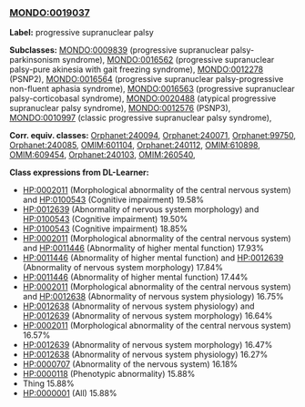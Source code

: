 
### [MONDO:0019037](http://purl.obolibrary.org/obo/MONDO_0019037)
**Label:** progressive supranuclear palsy

**Subclasses:** [MONDO:0009839](http://purl.obolibrary.org/obo/MONDO_0009839) (progressive supranuclear palsy-parkinsonism syndrome), [MONDO:0016562](http://purl.obolibrary.org/obo/MONDO_0016562) (progressive supranuclear palsy-pure akinesia with gait freezing syndrome), [MONDO:0012278](http://purl.obolibrary.org/obo/MONDO_0012278) (PSNP2), [MONDO:0016564](http://purl.obolibrary.org/obo/MONDO_0016564) (progressive supranuclear palsy-progressive non-fluent aphasia syndrome), [MONDO:0016563](http://purl.obolibrary.org/obo/MONDO_0016563) (progressive supranuclear palsy-corticobasal syndrome), [MONDO:0020488](http://purl.obolibrary.org/obo/MONDO_0020488) (atypical progressive supranuclear palsy syndrome), [MONDO:0012576](http://purl.obolibrary.org/obo/MONDO_0012576) (PSNP3), [MONDO:0010997](http://purl.obolibrary.org/obo/MONDO_0010997) (classic progressive supranuclear palsy syndrome), 

**Corr. equiv. classes:** [Orphanet:240094](http://www.orpha.net/ORDO/Orphanet_240094), [Orphanet:240071](http://www.orpha.net/ORDO/Orphanet_240071), [Orphanet:99750](http://www.orpha.net/ORDO/Orphanet_99750), [Orphanet:240085](http://www.orpha.net/ORDO/Orphanet_240085), [OMIM:601104](http://purl.obolibrary.org/obo/OMIM_601104), [Orphanet:240112](http://www.orpha.net/ORDO/Orphanet_240112), [OMIM:610898](http://purl.obolibrary.org/obo/OMIM_610898), [OMIM:609454](http://purl.obolibrary.org/obo/OMIM_609454), [Orphanet:240103](http://www.orpha.net/ORDO/Orphanet_240103), [OMIM:260540](http://purl.obolibrary.org/obo/OMIM_260540), 

**Class expressions from DL-Learner:**

- [HP:0002011](http://purl.obolibrary.org/obo/HP_0002011) (Morphological abnormality of the central nervous system) and [HP:0100543](http://purl.obolibrary.org/obo/HP_0100543) (Cognitive impairment) 19.58%
- [HP:0012639](http://purl.obolibrary.org/obo/HP_0012639) (Abnormality of nervous system morphology) and [HP:0100543](http://purl.obolibrary.org/obo/HP_0100543) (Cognitive impairment) 19.50%
- [HP:0100543](http://purl.obolibrary.org/obo/HP_0100543) (Cognitive impairment) 18.85%
- [HP:0002011](http://purl.obolibrary.org/obo/HP_0002011) (Morphological abnormality of the central nervous system) and [HP:0011446](http://purl.obolibrary.org/obo/HP_0011446) (Abnormality of higher mental function) 17.93%
- [HP:0011446](http://purl.obolibrary.org/obo/HP_0011446) (Abnormality of higher mental function) and [HP:0012639](http://purl.obolibrary.org/obo/HP_0012639) (Abnormality of nervous system morphology) 17.84%
- [HP:0011446](http://purl.obolibrary.org/obo/HP_0011446) (Abnormality of higher mental function) 17.44%
- [HP:0002011](http://purl.obolibrary.org/obo/HP_0002011) (Morphological abnormality of the central nervous system) and [HP:0012638](http://purl.obolibrary.org/obo/HP_0012638) (Abnormality of nervous system physiology) 16.75%
- [HP:0012638](http://purl.obolibrary.org/obo/HP_0012638) (Abnormality of nervous system physiology) and [HP:0012639](http://purl.obolibrary.org/obo/HP_0012639) (Abnormality of nervous system morphology) 16.64%
- [HP:0002011](http://purl.obolibrary.org/obo/HP_0002011) (Morphological abnormality of the central nervous system) 16.57%
- [HP:0012639](http://purl.obolibrary.org/obo/HP_0012639) (Abnormality of nervous system morphology) 16.47%
- [HP:0012638](http://purl.obolibrary.org/obo/HP_0012638) (Abnormality of nervous system physiology) 16.27%
- [HP:0000707](http://purl.obolibrary.org/obo/HP_0000707) (Abnormality of the nervous system) 16.18%
- [HP:0000118](http://purl.obolibrary.org/obo/HP_0000118) (Phenotypic abnormality) 15.88%
- Thing 15.88%
- [HP:0000001](http://purl.obolibrary.org/obo/HP_0000001) (All) 15.88%


